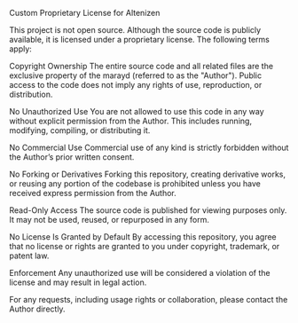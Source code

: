 Custom Proprietary License for Altenizen

This project is not open source. Although the source code is publicly available, it is licensed under a proprietary license. The following terms apply:

Copyright Ownership The entire source code and all related files are the exclusive property of the marayd (referred to as the "Author"). Public access to the code does not imply any rights of use, reproduction, or distribution.

No Unauthorized Use You are not allowed to use this code in any way without explicit permission from the Author. This includes running, modifying, compiling, or distributing it.

No Commercial Use Commercial use of any kind is strictly forbidden without the Author’s prior written consent.

No Forking or Derivatives Forking this repository, creating derivative works, or reusing any portion of the codebase is prohibited unless you have received express permission from the Author.

Read-Only Access The source code is published for viewing purposes only. It may not be used, reused, or repurposed in any form.

No License Is Granted by Default By accessing this repository, you agree that no license or rights are granted to you under copyright, trademark, or patent law.

Enforcement Any unauthorized use will be considered a violation of the license and may result in legal action.

For any requests, including usage rights or collaboration, please contact the Author directly.

